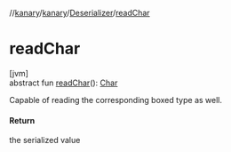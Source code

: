 //[kanary](../../../index.md)/[kanary](../index.md)/[Deserializer](index.md)/[readChar](read-char.md)

# readChar

[jvm]\
abstract fun [readChar](read-char.md)(): [Char](https://kotlinlang.org/api/latest/jvm/stdlib/kotlin/-char/index.html)

Capable of reading the corresponding boxed type as well.

#### Return

the serialized value
